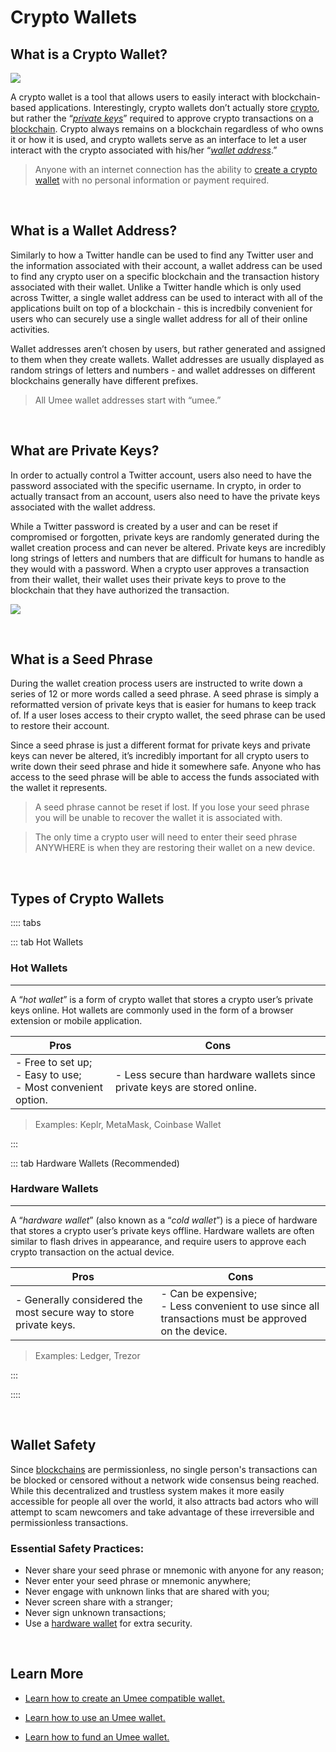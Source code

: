 # Crypto Wallets

## What is a Crypto Wallet?

![](/bg/what-is-a-crypto-wallet.png)

A crypto wallet is a tool that allows users to easily interact with blockchain-based applications. Interestingly, crypto wallets don’t actually store [crypto](/learn-the-basics/crypto-basics/what-is-crypto), but rather the “_[private keys](/learn-the-basics/crypto-basics/what-is-a-wallet.html#what-are-private-keys)_” required to approve crypto transactions on a [blockchain](/learn-the-basics/blockchain-basics/what-is-blockchain). Crypto always remains on a blockchain regardless of who owns it or how it is used, and crypto wallets serve as an interface to let a user interact with the crypto associated with his/her “_[wallet address](/learn-the-basics/crypto-basics/what-is-a-wallet.html#what-is-a-wallet-address)_.” 

> Anyone with an internet connection has the ability to [create a crypto wallet](/users/getting-started/creating-wallet) with no personal information or payment required. 

<br>

## What is a Wallet Address?

Similarly to how a Twitter handle can be used to find any Twitter user and the information associated with their account, a wallet address can be used to find any crypto user on a specific blockchain and the transaction history associated with their wallet. Unlike a Twitter handle which is only used across Twitter, a single wallet address can be used to interact with all of the applications built on top of a blockchain - this is incredbily convenient for users who can securely use a single wallet address for all of their online activities.

Wallet addresses aren’t chosen by users, but rather generated and assigned to them when they create wallets. Wallet addresses are usually displayed as random strings of letters and numbers - and wallet addresses on different blockchains generally have different prefixes. 

> All Umee wallet addresses start with “umee.”

<br>

## What are Private Keys?

In order to actually control a Twitter account, users also need to have the password associated with the specific username. In crypto, in order to actually transact from an account, users also need to have the private keys associated with the wallet address. 

While a Twitter password is created by a user and can be reset if compromised or forgotten, private keys are randomly generated during the wallet creation process and can never be altered. Private keys are incredibly long strings of letters and numbers that are difficult for humans to handle as they would with a password. When a crypto user approves a transaction from their wallet, their wallet uses their private keys to prove to the blockchain that they have authorized the transaction.

![](/bg/what-is-crypto-wallet-info.png)

<br>

## What is a Seed Phrase

During the wallet creation process users are instructed to write down a series of 12 or more words called a seed phrase. A seed phrase is simply a reformatted version of private keys that is easier for humans to keep track of. If a user loses access to their crypto wallet, the seed phrase can be used to restore their account. 

Since a seed phrase is just a different format for private keys and private keys can never be altered, it’s incredibly important for all crypto users to write down their seed phrase and hide it somewhere safe. Anyone who has access to the seed phrase will be able to access the funds associated with the wallet it represents.

> A seed phrase cannot be reset if lost. If you lose your seed phrase you will be unable to recover the wallet it is associated with.

> The only time a crypto user will need to enter their seed phrase ANYWHERE is when they are restoring their wallet on a new device.

<br>

## Types of Crypto Wallets

:::: tabs

::: tab Hot Wallets

### Hot Wallets

****

A “_hot wallet_” is a form of crypto wallet that stores a crypto user’s private keys online. Hot wallets are commonly used in the form of a browser extension or mobile application. 

| Pros                                                                 | Cons                                                                      |
|----------------------------------------------------------------------|---------------------------------------------------------------------------|
| - Free to set up; <br> - Easy to use; <br> - Most convenient option. | - Less secure than hardware wallets since private keys are stored online. |

> Examples: Keplr, MetaMask, Coinbase Wallet

:::

::: tab Hardware Wallets (Recommended)

### Hardware Wallets

****

A “_hardware wallet_” (also known as a “_cold wallet_”) is a piece of hardware that stores a crypto user’s private keys offline. Hardware wallets are often similar to flash drives in appearance, and require users to approve each crypto transaction on the actual device. 

| Pros                                                              | Cons                                                                                                     |
|-------------------------------------------------------------------|----------------------------------------------------------------------------------------------------------|
| - Generally considered the most secure way to store private keys. | - Can be expensive; <br> - Less convenient to use since all transactions must be approved on the device. |

> Examples: Ledger, Trezor

:::

::::

<br>

## Wallet Safety

Since [blockchains](/learn-the-basics/blockchain-basics/what-is-blockchain) are permissionless, no single person's transactions can be blocked or censored without a network wide consensus being reached. While this decentralized and trustless system makes it more easily accessible for people all over the world, it also attracts bad actors who will attempt to scam newcomers and take advantage of these irreversible and permissionless transactions.

### Essential Safety Practices:
- Never share your seed phrase or mnemonic with anyone for any reason;
- Never enter your seed phrase or mnemonic anywhere;
- Never engage with unknown links that are shared with you;
- Never screen share with a stranger;
- Never sign unknown transactions;
- Use a [hardware wallet](/learn-the-basics/crypto-basics/what-is-a-wallet.html#types-of-crypto-wallets) for extra security.

<br>

## Learn More

- [Learn how to create an Umee compatible wallet.](/users/getting-started/creating-wallet)

- [Learn how to use an Umee wallet.](/users/getting-started/using-wallet)

- [Learn how to fund an Umee wallet.](/users/getting-started/funding-wallet)